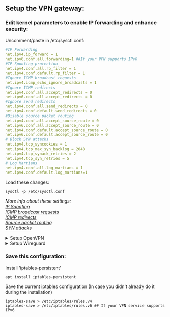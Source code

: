 ## Setup the VPN gateway:

### **Edit kernel parameters to enable IP forwarding and enhance security:**  
Uncomment/paste in /etc/sysctl.conf:  
```yaml
#IP Forwarding
net.ipv4.ip_forward = 1
net.ipv6.conf.all.forwarding=1 ##If your VPN supports IPv6
#IP Spoofing protection
net.ipv4.conf.all.rp_filter = 1
net.ipv4.conf.default.rp_filter = 1
#Ignore ICMP broadcast requests
net.ipv4.icmp_echo_ignore_broadcasts = 1
#Ignore ICMP redirects
net.ipv4.conf.all.accept_redirects = 0
net.ipv6.conf.all.accept_redirects = 0
#Ignore send redirects
net.ipv4.conf.all.send_redirects = 0
net.ipv4.conf.default.send_redirects = 0
#Disable source packet routing
net.ipv4.conf.all.accept_source_route = 0
net.ipv6.conf.all.accept_source_route = 0
net.ipv4.conf.default.accept_source_route = 0
net.ipv6.conf.default.accept_source_route = 0
# Block SYN attacks
net.ipv4.tcp_syncookies = 1
net.ipv4.tcp_max_syn_backlog = 2048
net.ipv4.tcp_synack_retries = 2
net.ipv4.tcp_syn_retries = 5
# Log Martians
net.ipv4.conf.all.log_martians = 1
net.ipv4.conf.default.log_martians=1
```
Load these changes:  

    sysctl -p /etc/sysctl.conf 

*More info about these settings:  
[IP Spoofing](http://tldp.org/HOWTO/Adv-Routing-HOWTO/lartc.kernel.rpf.html)  
[ICMP broadcast requests](https://www.cloudflare.com/learning/ddos/smurf-ddos-attack/)  
[ICMP redirects](https://askubuntu.com/questions/118273/what-are-icmp-redirects-and-should-they-be-blocked)  
[Source packet routing](https://www.ccexpert.us/basic-security-services/disable-ip-source-routing.html)  
[SYN attacks](https://www.symantec.com/connect/articles/hardening-tcpip-stack-syn-attacks)*

<details>
<summary>Setup OpenVPN</summary>

### **Install OpenVPN:**  
    apt install openvpn 

### **Move your config files to /etc/openvpn/:**  
Download the OpenVPN config files from your VPN provider.  
If your server configuration is saved as <Server.conf> in /etc/openvpn/ the connection is automatically initialized during boot.  

    cp <Server.ovpn> /etc/openvpn/<Server>.conf
    mkdir /etc/openvpn/server  
    
If those files exist:  

    mv <CACertificate.crt> /etc/openvpn/server/
    mv <UserCertificate.crt> /etc/openvpn/server/
    mv <PrivateKey.key> /etc/openvpn/server/

### **Store the VPN credentials in a file:**  
Insert in /etc/openvpn/<Server.conf>:

    auth-user-pass /etc/openvpn/server/passwd.conf
    
Create the file:
```xml
echo "<LOGIN NAME> <LOGIN PASSWORD>" > /etc/openvpn/server/passwd.conf
```

Only allow root to access the file:  

    chown root:root /etc/openvpn/server/passwd.conf
    chmod 600 /etc/openvpn/server/passwd.conf

### **Depending on the files you got from your VPN provider you may have to configure certificates or keys:**  
Insert in /etc/openvpn/<Server.conf>:
```
ca /etc/openvpn/server/<CACertificate>.crt
cert /etc/openvpn/server/<UserCertificate>.crt
key /etc/openvpn/server/<PrivateKey>.key
```

### **Configure iptables:**  
```
iptables -A FORWARD -m conntrack --ctstate ESTABLISHED,RELATED -j ACCEPT
iptables -A FORWARD -i eth0 -o eth0 -j REJECT
iptables -A FORWARD -s 192.168.178.0/24 -o tun0 -j ACCEPT
iptables -t nat -A POSTROUTING -o tun0 -j MASQUERADE

##If your VPN service supports IPv6
ip6tables -A FORWARD -m conntrack --ctstate ESTABLISHED,RELATED -j ACCEPT
ip6tables -A FORWARD -i eth0 -o eth0 -j REJECT
ip6tables -A FORWARD -s fe80::/10 -o tun0 -j ACCEPT
ip6tables -t nat -A POSTROUTING -o tun0 -j MASQUERADE
```

### **Test the configuration:**  

    openvpn --config /etc/openvpn/<Server>.conf --daemon

</details>

<details>
<summary>Setup Wireguard</summary>

### **Install Wireguard:**

    apt install wireguard

### **Move and rename your config file to /etc/wireguard/wg0.conf:**  

    mv <Server.conf> /etc/openvpn/wg0.conf

### **Only allow root to access the file:**

    chown root:root /etc/wireguard/wg0.conf
    chmod 600 /etc/wireguard/wg0.conf
    
### **Edit DNS server**
*Although devices on your network will use Pi-Hole your server itself will use the DNS server specified in the Wireguard config file. Thus for your server to use Pi-Hole you have to set it to "127.0.0.1":*
```
#/etc/wireguard/wg0.conf
DNS = 127.0.0.1
```

### **Enable Wireguard to start on boot:**

    systemctl enable wg-quick@wg0

### **Configure iptables:**  
```
iptables -A FORWARD -m conntrack --ctstate ESTABLISHED,RELATED -j ACCEPT
iptables -A FORWARD -i eth0 -o eth0 -j REJECT
iptables -A FORWARD -o wg0 -j ACCEPT
iptables -t nat -A POSTROUTING -o wg0 -j MASQUERADE

##If your VPN service supports IPv6
ip6tables -A FORWARD -m conntrack --ctstate ESTABLISHED,RELATED -j ACCEPT
ip6tables -A FORWARD -i eth0 -o eth0 -j REJECT
ip6tables -A FORWARD -o wg0 -j ACCEPT
ip6tables -t nat -A POSTROUTING -o wg0 -j MASQUERADE
```

### **Test the configuration:**  

    wg-quick up wg0

</details>

### **Save this configuration:**  
Install 'iptables-persistent'

    apt install iptables-persistent

Save the current iptables configuration (In case you didn't already do it during the installation)

    iptables-save > /etc/iptables/rules.v4
    iptables-save > /etc/iptables/rules.v6 ## If your VPN service supports IPv6
